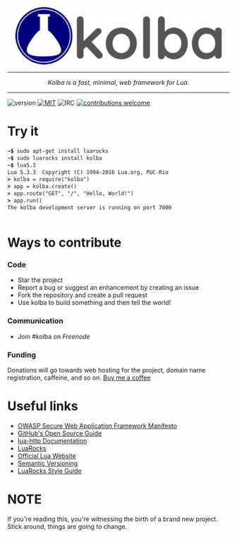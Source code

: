 <p align="center">
	<img src="assets/kolba_blue_1_small.png" height="130">
</p>

---

<p align="center"><i>Kolba is a fast, minimal, web framework for Lua.</i></p>

---

![version](https://img.shields.io/badge/version-0.1.0-red.svg)
[![MIT](https://img.shields.io/badge/license-MIT-blue.svg)](LICENSE)
![IRC](https://img.shields.io/badge/irc.freenode.net-%23kolba-lightgrey.svg)
[![contributions welcome](https://img.shields.io/badge/contributions-welcome-brightgreen.svg?style=flat)](https://github.com/jessehorne/kolba/issues)

# Try it
<pre><code><b>~$ </b>sudo apt-get install luarocks
<b>~$ </b>sudo luarocks install kolba
<b>~$ </b>lua5.3
Lua 5.3.3  Copyright (C) 1994-2016 Lua.org, PUC-Rio
<b>> </b>kolba = require("kolba")
<b>> </b>app = kolba.create()
<b>> </b>app.route("GET", "/", "Hello, World!")
<b>> </b>app.run()
The kolba development server is running on port 7000
</code>
</pre>

# Ways to contribute

### Code
- Star the project
- Report a bug or suggest an enhancement by creating an issue
- Fork the repository and create a pull request
- Use kolba to build something and then tell the world!

### Communication
- Join #kolba on <i>Freenode</i>

### Funding
Donations will go towards web hosting for the project, domain name registration, caffeine, and so on.
[Buy me a coffee](ko-fi.com/kolbaproject)

# Useful links
- [OWASP Secure Web Application Framework Manifesto](https://www.owasp.org/index.php/Projects/OWASP_Secure_Web_Application_Framework_Manifesto/Releases/Current/Manifesto)
- [GitHub's Open Source Guide](https://opensource.guide/)
- [lua-http Documentation](https://daurnimator.github.io/lua-http/0.2/)
- [LuaRocks](https://luarocks.org/)
- [Official Lua Website](https://www.lua.org/)
- [Semantic Versioning](https://semver.org/)
- [LuaRocks Style Guide](https://github.com/luarocks/lua-style-guide)

# NOTE
If you're reading this, you're witnessing the birth of a brand new project. Stick around, things are going to change.
